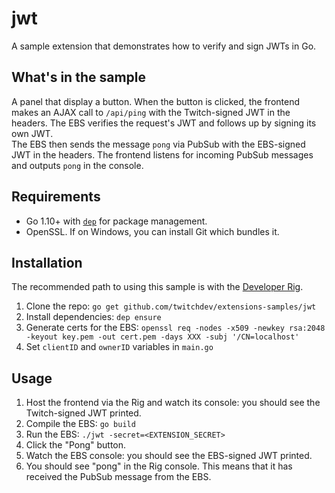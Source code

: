 # jwt
A sample extension that demonstrates how to verify and sign JWTs in Go. 

## What's in the sample
A panel that display a button. When the button is clicked, the frontend makes an AJAX call to `/api/ping` with the Twitch-signed JWT in the headers. The EBS verifies the request's JWT and follows up by signing its own JWT.  
The EBS then sends the message `pong` via PubSub with the EBS-signed JWT in the headers. The frontend listens for incoming PubSub messages and outputs `pong` in the console.

## Requirements
- Go 1.10+ with [`dep`](https://github.com/golang/dep) for package management. 
- OpenSSL. If on Windows, you can install Git which bundles it.  

## Installation 
The recommended path to using this sample is with the [Developer Rig](https://github.com/twitchdev/developer-rig).

1. Clone the repo:
`go get github.com/twitchdev/extensions-samples/jwt` 
2. Install dependencies:
`dep ensure`
3. Generate certs for the EBS:
`openssl req -nodes -x509 -newkey rsa:2048 -keyout key.pem -out cert.pem -days XXX -subj '/CN=localhost'`
4. Set `clientID` and `ownerID` variables in `main.go`


## Usage

1. Host the frontend via the Rig and watch its console: you should see the Twitch-signed JWT printed.
2. Compile the EBS: `go build`
3. Run the EBS: `./jwt -secret=<EXTENSION_SECRET>`
4. Click the "Pong" button.  
5. Watch the EBS console: you should see the EBS-signed JWT printed.
6. You should see "pong" in the Rig console. This means that it has received the PubSub message from the EBS. 
